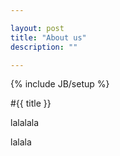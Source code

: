```yaml
---

layout: post
title: "About us"
description: ""

---
```

{% include JB/setup %}


#{{ title }}

lalalala

lalala
